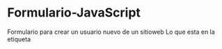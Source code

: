 # Formulario-JavaScript
Formulario para crear un usuario nuevo de un sitioweb
Lo que esta en la etiqueta <script> son solo unas lineas q tire para probar,
si te parece andame escribiendo aca que cosas ir haciendo para que mi script 
pueda ingresar un usuario nuevo a un sitio web.
